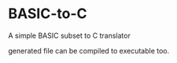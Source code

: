 # BASIC-to-C
A simple BASIC subset to C translator

generated file can be compiled to executable too.
